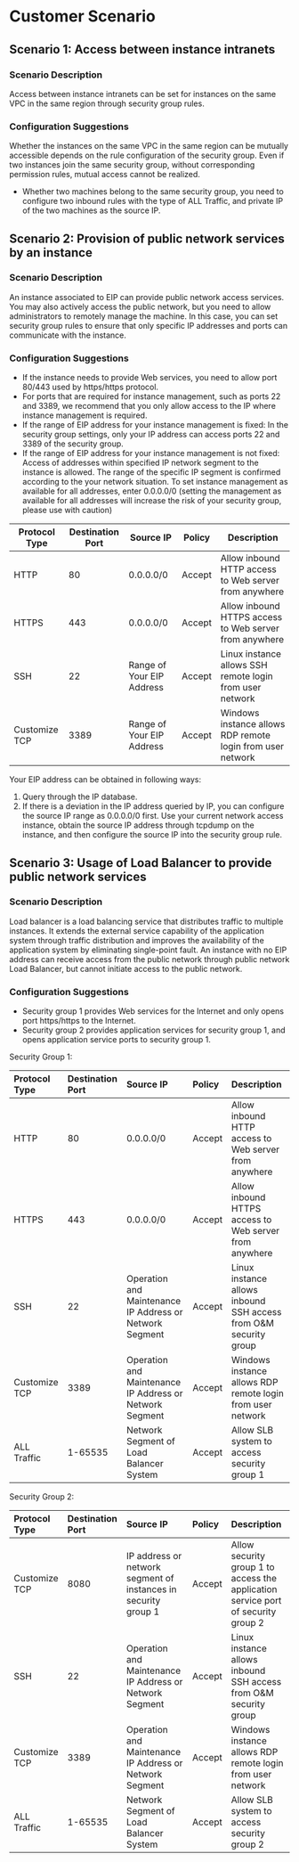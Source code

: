 # Customer Scenario

## Scenario 1: Access between instance intranets

### Scenario Description
Access between instance intranets can be set for instances on the same VPC in the same region through security group rules.
### Configuration Suggestions
Whether the instances on the same VPC in the same region can be mutually accessible depends on the rule configuration of the security group. Even if two instances join the same security group, without corresponding permission rules, mutual access cannot be realized.
* Whether two machines belong to the same security group, you need to configure two inbound rules with the type of ALL Traffic, and private IP of the two machines as the source IP.

## Scenario 2: Provision of public network services by an instance

### Scenario Description
An instance associated to EIP can provide public network access services. You may also actively access the public network, but you need to allow administrators to remotely manage the machine. In this case, you can set security group rules to ensure that only specific IP addresses and ports can communicate with the instance.
### Configuration Suggestions
* If the instance needs to provide Web services, you need to allow port 80/443 used by https/https protocol.
* For ports that are required for instance management, such as ports 22 and 3389, we recommend that you only allow access to the IP where instance management is required.
* If the range of EIP address for your instance management is fixed: In the security group settings, only your IP address can access ports 22 and 3389 of the security group.
* If the range of EIP address for your instance management is not fixed: Access of addresses within specified IP network segment to the instance is allowed. The range of the specific IP segment is confirmed according to the your network situation. To set instance management as available for all addresses, enter 0.0.0.0/0 (setting the management as available for all addresses will increase the risk of your security group, please use with caution)

|  **Protocol Type**   |  **Destination Port**   |  **Source IP**   |  **Policy**   |  **Description**   |
| --- | --- | --- | --- | --- |
| HTTP    |  80   |  0.0.0.0/0   |  Accept   | Allow inbound HTTP access to Web server from anywhere    |
| HTTPS    |  443   |  0.0.0.0/0   |   Accept  |  Allow inbound HTTPS access to Web server from anywhere   |
|  SSH      | 22    |  Range of Your EIP Address   |  Accept   |Linux instance allows SSH remote login from user network|
|  Customize TCP   | 3389    |   Range of Your EIP Address  |   Accept  | Windows instance allows RDP remote login from user network    |

Your EIP address can be obtained in following ways:
1. Query through the IP database.
2. If there is a deviation in the IP address queried by IP, you can configure the source IP range as 0.0.0.0/0 first. Use your current network access instance, obtain the source IP address through tcpdump on the instance, and then configure the source IP into the security group rule.

## Scenario 3: Usage of Load Balancer to provide public network services
### Scenario Description
Load balancer is a load balancing service that distributes traffic to multiple instances. It extends the external service capability of the application system through traffic distribution and improves the availability of the application system by eliminating single-point fault.
An instance with no EIP address can receive access from the public network through public network Load Balancer, but cannot initiate access to the public network.
### Configuration Suggestions
* Security group 1 provides Web services for the Internet and only opens port https/https to the Internet.
* Security group 2 provides application services for security group 1, and opens application service ports to security group 1.

Security Group 1:

|  **Protocol Type**   |  **Destination Port**   |  **Source IP**   |  **Policy**   |  **Description**   |
| :--- | :--- | :--- | :--- | :--- |
| HTTP    |  80   |  0.0.0.0/0   |  Accept   | Allow inbound HTTP access to Web server from anywhere    |
| HTTPS    |  443   |  0.0.0.0/0   |   Accept  |  Allow inbound HTTPS access to Web server from anywhere   |
|  SSH      | 22    |  Operation and Maintenance IP Address or Network Segment   |  Accept   |Linux instance allows inbound SSH access from O&M security group|
|  Customize TCP   | 3389    |   Operation and Maintenance IP Address or Network Segment |   Accept  | Windows instance allows RDP remote login from user network    |
|  ALL Traffic   | 1-65535   |   Network Segment of Load Balancer System |   Accept  | Allow SLB system to access security group 1    |

Security Group 2:

|  **Protocol Type**   |  **Destination Port**   |  **Source IP**   |  **Policy**   |  **Description**   |
| :--- | :--- | :--- | :--- | :--- |
| Customize TCP    |  8080   |  IP address or network segment of instances in security group 1  |  Accept   | Allow security group 1 to access the application service port of security group 2    |
|  SSH      | 22    |  Operation and Maintenance IP Address or Network Segment   |  Accept   |Linux instance allows inbound SSH access from O&M security group|
|  Customize TCP   | 3389    |   Operation and Maintenance IP Address or Network Segment |   Accept  | Windows instance allows RDP remote login from user network    |
|  ALL Traffic   | 1-65535   |   Network Segment of Load Balancer System |   Accept  | Allow SLB system to access security group 2|